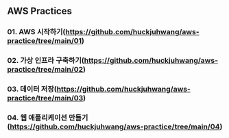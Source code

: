 ## AWS Practices

### 01. AWS 시작하기(https://github.com/huckjuhwang/aws-practice/tree/main/01)
### 02. 가상 인프라 구축하기(https://github.com/huckjuhwang/aws-practice/tree/main/02)
### 03. 데이터 저장(https://github.com/huckjuhwang/aws-practice/tree/main/03)
### 04. 웹 애플리케이션 만들기(https://github.com/huckjuhwang/aws-practice/tree/main/04)

